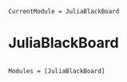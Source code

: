 ```@meta
CurrentModule = JuliaBlackBoard
```

# JuliaBlackBoard

```@index
```

```@autodocs
Modules = [JuliaBlackBoard]
```
